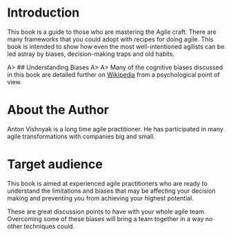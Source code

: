 # Introduction

This book is a guide to those who are mastering the Agile craft.  There are many frameworks that you could adopt with recipes for doing agile.  This book is intended to show how even the most well-intentioned agilists can be led astray by biases, decision-making traps and old habits.

A> ## Understanding Biases
A>
A> Many of the cognitive biases discussed in this book are detailed further on [Wikipedia](http://en.wikipedia.org/wiki/List_of_cognitive_biases) from a psychological point of view.

# About the Author

Anton Vishnyak is a long time agile practitioner.  He has participated in many agile transformations with companies big and small.

# Target audience

This book is aimed at experienced agile practitioners who are ready to understand the limitations and biases that may be affecting your decision making and preventing you from achieving your highest potential.

These are great discussion points to have with your whole agile team.  Overcoming some of these biases will bring a team together in a way no other techniques could.
